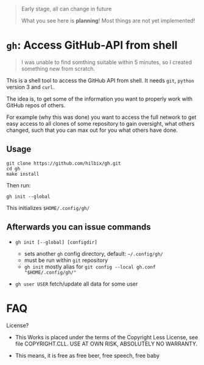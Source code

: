 > Early stage, all can change in future
>
> What you see here is **planning**!
> Most things are not yet implemented!

# `gh`: Access GitHub-API from shell

> I was unable to find somthing suitable within 5 minutes,
> so I created something new from scratch.

This is a shell tool to access the GitHub API from shell.
It needs `git`, `python` version 3 and `curl`.

The idea is, to get some of the information you want
to properly work with GitHub repos of others.

For example (why this was done) you want to access the
full network to get easy access to all clones of some
repository to gain oversight, what others changed,
such that you can max out for you what others have done.

## Usage

	git clone https://github.com/hilbix/gh.git
	cd gh
	make install

Then run:

	gh init --global

This initializes `$HOME/.config/gh/`


## Afterwards you can issue commands

- `gh init [--global] [configdir]`
   - sets another `gh` config directory, default: `~/.config/gh/`
   - must be run within `git` repository
   - `gh init` mostly alias for `git config --local gh.conf "$HOME/.config/gh/"`

- `gh user USER` fetch/update all data for some user


# FAQ

License?

- This Works is placed under the terms of the Copyright Less License,
  see file COPYRIGHT.CLL.  USE AT OWN RISK, ABSOLUTELY NO WARRANTY.

- This means, it is free as free beer, free speech, free baby

